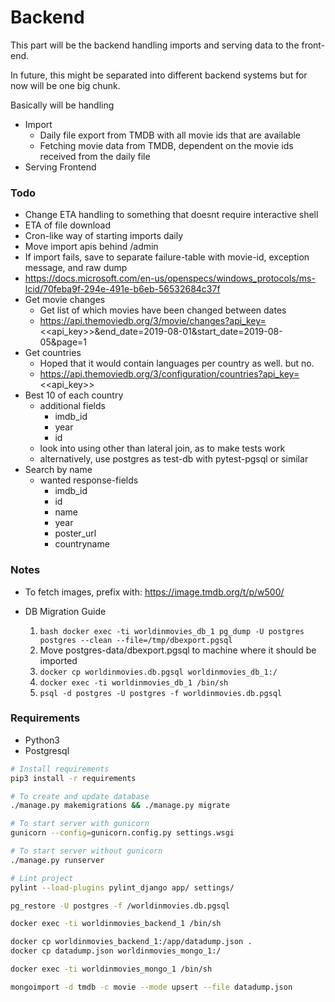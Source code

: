 # Backend

This part will be the backend handling imports and serving data to the front-end.

In future, this might be separated into different backend systems but for now will be one big chunk.


Basically will be handling
* Import
  - Daily file export from TMDB with all movie ids that are available
  - Fetching movie data from TMDB, dependent on the movie ids received from the daily file
* Serving Frontend

### Todo

* Change ETA handling to something that doesnt require interactive shell
* ETA of file download
* Cron-like way of starting imports daily
* Move import apis behind /admin
* If import fails, save to separate failure-table with movie-id, exception message, and raw dump
* https://docs.microsoft.com/en-us/openspecs/windows_protocols/ms-lcid/70feba9f-294e-491e-b6eb-56532684c37f
* Get movie changes
    - Get list of which movies have been changed between dates
    - https://api.themoviedb.org/3/movie/changes?api_key=<<api_key>>&end_date=2019-08-01&start_date=2019-08-05&page=1
* Get countries
    - Hoped that it would contain languages per country as well. but no.
    - https://api.themoviedb.org/3/configuration/countries?api_key=<<api_key>>
* Best 10 of each country
	- additional fields
		- imdb_id
		- year
		- id
	- look into using other than lateral join, as to make tests work
	- alternatively, use postgres as test-db with pytest-pgsql or similar
* Search by name
	- wanted response-fields
		- imdb_id
		- id
		- name
		- year
		- poster_url
		- countryname


### Notes
* To fetch images, prefix with: https://image.tmdb.org/t/p/w500/

* DB Migration Guide
  1. ```bash docker exec -ti worldinmovies_db_1 pg_dump -U postgres postgres --clean --file=/tmp/dbexport.pgsql ```
  2. Move postgres-data/dbexport.pgsql to machine where it should be imported
  3. `docker cp worldinmovies.db.pgsql worldinmovies_db_1:/`
  4. `docker exec -ti worldinmovies_db_1 /bin/sh`
  5. `psql -d postgres -U postgres -f worldinmovies.db.pgsql`


### Requirements

* Python3
* Postgresql


```bash
# Install requirements
pip3 install -r requirements

# To create and update database
./manage.py makemigrations && ./manage.py migrate

# To start server with gunicorn
gunicorn --config=gunicorn.config.py settings.wsgi

# To start server without gunicorn
./manage.py runserver

# Lint project
pylint --load-plugins pylint_django app/ settings/

pg_restore -U postgres -f /worldinmovies.db.pgsql
```



```bash
docker exec -ti worldinmovies_backend_1 /bin/sh

docker cp worldinmovies_backend_1:/app/datadump.json .
docker cp datadump.json worldinmovies_mongo_1:/

docker exec -ti worldinmovies_mongo_1 /bin/sh

mongoimport -d tmdb -c movie --mode upsert --file datadump.json
```